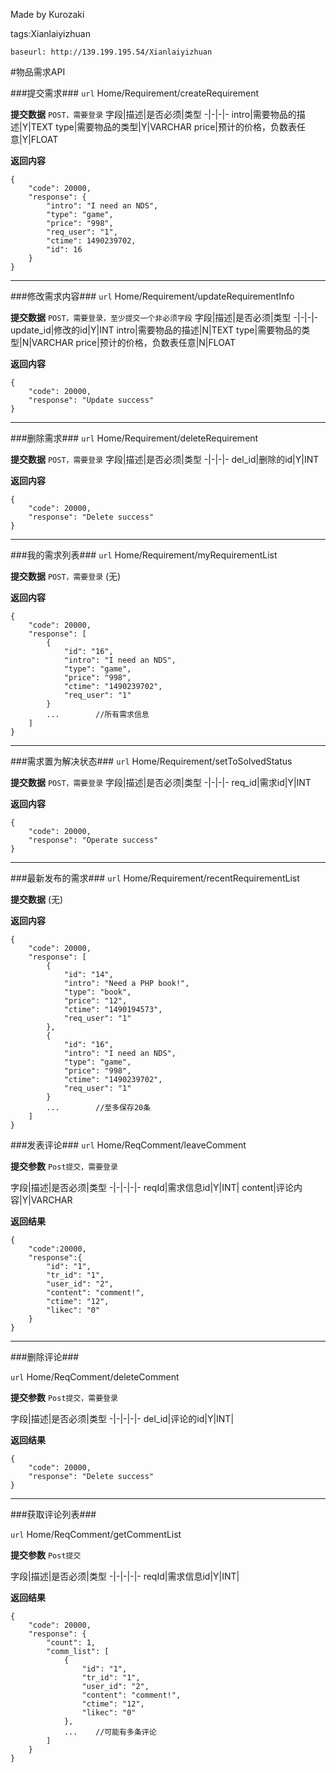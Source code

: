﻿Made by Kurozaki

tags:Xianlaiyizhuan

``baseurl: http://139.199.195.54/Xianlaiyizhuan``

#物品需求API

###提交需求###
``url``
Home/Requirement/createRequirement

**提交数据**
``POST，需要登录``
字段|描述|是否必须|类型
-|-|-|-
intro|需要物品的描述|Y|TEXT
type|需要物品的类型|Y|VARCHAR
price|预计的价格，负数表任意|Y|FLOAT

**返回内容**
```
{
    "code": 20000,
    "response": {
        "intro": "I need an NDS",
        "type": "game",
        "price": "998",
        "req_user": "1",
        "ctime": 1490239702,
        "id": 16
    }
}
```
***

###修改需求内容###
``url``
Home/Requirement/updateRequirementInfo

**提交数据**
``POST，需要登录，至少提交一个非必须字段``
字段|描述|是否必须|类型
-|-|-|-
update_id|修改的id|Y|INT
intro|需要物品的描述|N|TEXT
type|需要物品的类型|N|VARCHAR
price|预计的价格，负数表任意|N|FLOAT

**返回内容**
```
{
    "code": 20000,
    "response": "Update success"
}
```
***

###删除需求###
``url``
Home/Requirement/deleteRequirement

**提交数据**
``POST，需要登录``
字段|描述|是否必须|类型
-|-|-|-
del_id|删除的id|Y|INT


**返回内容**
```
{
    "code": 20000,
    "response": "Delete success"
}
```
***

###我的需求列表###
``url``
Home/Requirement/myRequirementList

**提交数据**
``POST，需要登录``
(无)


**返回内容**
```
{
    "code": 20000,
    "response": [
        {
            "id": "16",
            "intro": "I need an NDS",
            "type": "game",
            "price": "998",
            "ctime": "1490239702",
            "req_user": "1"
        }
        ...        //所有需求信息
    ]
}
```
***

###需求置为解决状态###
``url``
Home/Requirement/setToSolvedStatus

**提交数据**
``POST，需要登录``
字段|描述|是否必须|类型
-|-|-|-
req_id|需求id|Y|INT


**返回内容**
```
{
    "code": 20000,
    "response": "Operate success"
}
```
***

###最新发布的需求###
``url``
Home/Requirement/recentRequirementList

**提交数据**
(无)


**返回内容**
```
{
    "code": 20000,
    "response": [
        {
            "id": "14",
            "intro": "Need a PHP book!",
            "type": "book",
            "price": "12",
            "ctime": "1490194573",
            "req_user": "1"
        },
        {
            "id": "16",
            "intro": "I need an NDS",
            "type": "game",
            "price": "998",
            "ctime": "1490239702",
            "req_user": "1"
        }
        ...        //至多保存20条
    ]
}
```

###发表评论###
``url``
Home/ReqComment/leaveComment


**提交参数**
``Post提交，需要登录``

字段|描述|是否必须|类型
-|-|-|-|-
reqId|需求信息id|Y|INT|
content|评论内容|Y|VARCHAR

**返回结果**

```
{
    "code":20000,
    "response":{
        "id": "1",
        "tr_id": "1",
        "user_id": "2",
        "content": "comment!",
        "ctime": "12",
        "likec": "0"
    }
}
```
***
###删除评论###

``url``
Home/ReqComment/deleteComment


**提交参数**
``Post提交，需要登录``

字段|描述|是否必须|类型
-|-|-|-|-
del_id|评论的id|Y|INT|

**返回结果**
```
{
    "code": 20000,
    "response": "Delete success"
}
```

***
###获取评论列表###

``url``
Home/ReqComment/getCommentList


**提交参数**
``Post提交``

字段|描述|是否必须|类型
-|-|-|-|-
reqId|需求信息id|Y|INT|

**返回结果**

```
{
    "code": 20000,
    "response": {
        "count": 1,
        "comm_list": [
            {
                "id": "1",
                "tr_id": "1",
                "user_id": "2",
                "content": "comment!",
                "ctime": "12",
                "likec": "0"
            },    
            ...    //可能有多条评论
        ]
    }
}
```